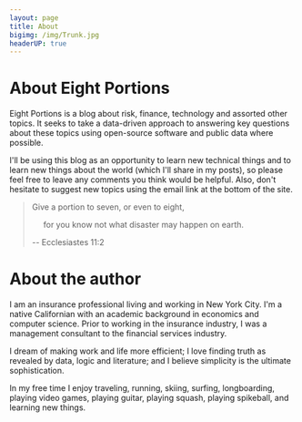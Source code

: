 ```yaml
---
layout: page
title: About
bigimg: /img/Trunk.jpg
headerUP: true
---
```

# About Eight Portions
Eight Portions is a blog about risk, finance, technology and assorted other topics. It seeks to take a data-driven approach to answering key questions about these topics using open-source software and public data where possible.

I'll be using this blog as an opportunity to learn new technical things and to learn new things about the world (which I'll share in my posts), so please feel free to leave any comments you think would be helpful. Also, don't hesitate to suggest new topics using the email link at the bottom of the site.

> Give a portion to seven, or even to eight,
>
> &nbsp;&nbsp;&nbsp;&nbsp;&nbsp;for you know not what disaster may happen on earth.
>
> -- Ecclesiastes 11:2

# About the author
I am an insurance professional living and working in New York City. I'm a native Californian with an academic background in economics and computer science. Prior to working in the insurance industry, I was a management consultant to the financial services industry.

I dream of making work and life more efficient; I love finding truth as revealed by data, logic and literature; and I believe simplicity is the ultimate sophistication.

In my free time I enjoy traveling, running, skiing, surfing, longboarding, playing video games, playing guitar, playing squash, playing spikeball, and learning new things.
